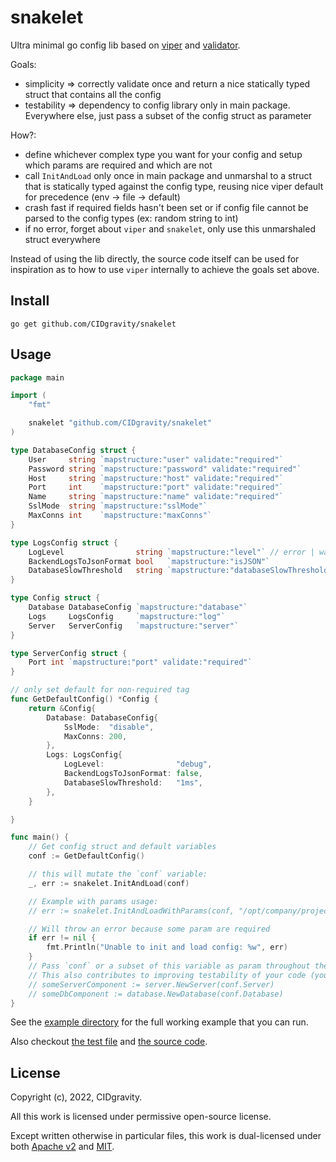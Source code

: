 # snakelet

Ultra minimal go config lib based on [viper](https://github.com/spf13/viper) and [validator](https://github.com/go-playground/validator).

Goals:
- simplicity => correctly validate once and return a nice statically typed struct that contains all the config
- testability => dependency to config library only in main package. Everywhere else, just pass a subset of the config struct as parameter

How?:
- define whichever complex type you want for your config and setup which params are required and which are not
- call `InitAndLoad` only once in main package and unmarshal to a struct that is statically typed against the config type, reusing nice viper default for precedence (env -> file -> default)
- crash fast if required fields hasn't been set or if config file cannot be parsed to the config types (ex: random string to int)
- if no error, forget about `viper` and `snakelet`, only use this unmarshaled struct everywhere

Instead of using the lib directly, the source code itself can be used for inspiration as to how to use `viper` internally to achieve the goals set above.

## Install

```
go get github.com/CIDgravity/snakelet
```

## Usage

```go
package main

import (
	"fmt"

	snakelet "github.com/CIDgravity/snakelet"
)

type DatabaseConfig struct {
	User     string `mapstructure:"user" validate:"required"`
	Password string `mapstructure:"password" validate:"required"`
	Host     string `mapstructure:"host" validate:"required"`
	Port     int    `mapstructure:"port" validate:"required"`
	Name     string `mapstructure:"name" validate:"required"`
	SslMode  string `mapstructure:"sslMode"`
	MaxConns int    `mapstructure:"maxConns"`
}

type LogsConfig struct {
	LogLevel                string `mapstructure:"level"` // error | warn | info - case insensitive
	BackendLogsToJsonFormat bool   `mapstructure:"isJSON"`
	DatabaseSlowThreshold   string `mapstructure:"databaseSlowThreshold"` // Value under which a query is considered slow. "1ms", "1s", etc - anything that's parsable by time.ParseDuration(interval).
}

type Config struct {
	Database DatabaseConfig `mapstructure:"database"`
	Logs     LogsConfig     `mapstructure:"log"`
	Server   ServerConfig   `mapstructure:"server"`
}

type ServerConfig struct {
	Port int `mapstructure:"port" validate:"required"`
}

// only set default for non-required tag
func GetDefaultConfig() *Config {
	return &Config{
		Database: DatabaseConfig{
			SslMode:  "disable",
			MaxConns: 200,
		},
		Logs: LogsConfig{
			LogLevel:                "debug",
			BackendLogsToJsonFormat: false,
			DatabaseSlowThreshold:   "1ms",
		},
	}

}

func main() {
	// Get config struct and default variables
	conf := GetDefaultConfig()

	// this will mutate the `conf` variable:
	_, err := snakelet.InitAndLoad(conf)

	// Example with params usage:
	// err := snakelet.InitAndLoadWithParams(conf, "/opt/company/project.yaml", "company-project")

	// Will throw an error because some param are required
	if err != nil {
		fmt.Println("Unable to init and load config: %w", err)
	}
	// Pass `conf` or a subset of this variable as param throughout the rest of the code so you don't have any dependency on snakelet or viper whatsoever.
	// This also contributes to improving testability of your code (you can code with pure funcitons):
	// someServerComponent := server.NewServer(conf.Server)
	// someDbComponent := database.NewDatabase(conf.Database)
}
```

See the [example directory](./example) for the full working example that you can run.

Also checkout [the test file](./config_test.go) and [the source code](./config.go).

## License

Copyright (c), 2022, CIDgravity.

All this work is licensed under permissive open-source license.

Except written otherwise in particular files, this work is dual-licensed under both [Apache v2](./LICENSE-APACHE) and [MIT](./LICENSE-MIT).

